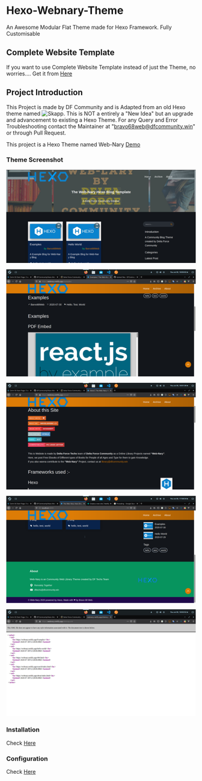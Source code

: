 # Hexo-Webnary-Theme

An Awesome Modular Flat Theme made for Hexo Framework. Fully Customisable

## Complete Website Template

If you want to use Complete Website Template instead of just the Theme, no worries....
Get it from [Here](https://github.com/DFCommunity/Hexo-Web-Nary/)


## Project Introduction

This Project is made by DF Community and is Adapted from an old Hexo theme named ![Skapp](https://github.com/Mrminfive/hexo-theme-skapp). This is NOT a entirely a "New Idea" but an upgrade and advancement to existing a Hexo Theme. For any Query and Error Troubleshooting contact the Maintainer at "bravo68web@dfcommunity.win" or through Pull Request.

This project is a Hexo Theme named Web-Nary 
[Demo](http://webnary.netlify.app/)

### Theme Screenshot

![theme effect](https://raw.githubusercontent.com/DFCommunity/img-stack/master/Sreenshot.png)

![theme effect](https://raw.githubusercontent.com/DFCommunity/img-stack/master/Screenshot%20from%202020-07-30%2018-05-02.png)

![theme effect](https://raw.githubusercontent.com/DFCommunity/img-stack/master/Screenshot%20from%202020-07-30%2018-01-36.png)

![theme effect](https://raw.githubusercontent.com/DFCommunity/img-stack/master/Screenshot%20from%202020-07-30%2017-58-34.png)

![theme effect](https://raw.githubusercontent.com/DFCommunity/img-stack/master/Screenshot%20from%202020-07-30%2018-02-52.png)

### Installation 

Check [Here](BUILDING.md)

### Configuration 

Check [Here](CONFIG.md)

